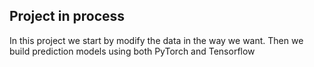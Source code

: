 ## Project in process

In this project we start by modify the data in the way we want. Then we build prediction models using both PyTorch and Tensorflow
